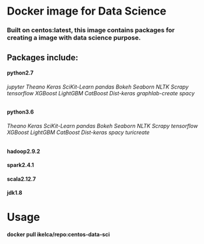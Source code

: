 # Docker image for Data Science
### Built on centos:latest, this image contains packages for creating a image with data science purpose.

## Packages include:
#### python2.7 
###### jupyter Theano Keras SciKit-Learn pandas Bokeh Seaborn NLTK Scrapy tensorflow XGBoost LightGBM CatBoost Dist-keras graphlab-create spacy
#### python3.6
###### Theano Keras SciKit-Learn pandas Bokeh Seaborn NLTK Scrapy tensorflow XGBoost LightGBM CatBoost Dist-keras spacy turicreate
#### hadoop2.9.2
#### spark2.4.1
#### scala2.12.7
#### jdk1.8
# Usage
#### docker pull ikelca/repo:centos-data-sci

